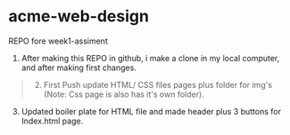 # acme-web-design
REPO fore week1-assiment

1. After making this REPO in github, i make a clone in my local computer, and after making first changes.

> 2. First Push update  HTML/ CSS files pages plus folder for img's (Note: Css page is also has it's own folder).

3. Updated boiler plate for HTML file and made header plus 3 buttons for Index.html page.